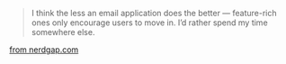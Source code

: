 <!--
.. title: Quote: Talking tools with Shawn Blanc 
.. date: 2010/08/12 12:55
.. slug: i-think-the-less-an-email-application-does-the-better-feature-rich-ones-only-encourage-users-to-move-in-id-rather-spend-my-time-somewhere-else
.. link:
.. description:
.. tags: mikechecksmail
-->





> I think the less an email application does the better — feature-rich ones only encourage users to move in. I’d rather spend my time somewhere else.




[from nerdgap.com](http://nerdgap.com/post/941093776/talking-tools-with-shawn-blanc)
